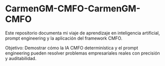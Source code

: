 # CarmenGM-CMFO-CarmenGM-CMFO
Este repositorio documenta mi viaje de aprendizaje en inteligencia artificial, prompt engineering y la aplicación del framework CMFO. 

Objetivo:  Demostrar cómo la IA CMFO determinística y el prompt engineering pueden resolver problemas empresariales reales con precisión y auditabilidad.
